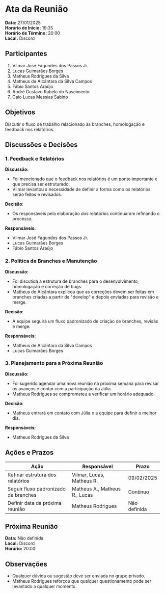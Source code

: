 # Ata da Reunião

**Data:** 27/01/2025  
**Horário de Início:** 19:35  
**Horário de Término:** 20:00  
**Local:** Discord

## Participantes
1. Vilmar José Fagundes dos Passos Jr.  
2. Lucas Guimarães Borges  
3. Matheus Rodrigues da Silva  
4. Matheus de Alcântara da Silva Campos  
5. Fábio Santos Araújo  
6. André Gustavo Rabelo do Nascimento  
7. Caio Lucas Messias Sabino  

## Objetivos  
Discutir o fluxo de trabalho relacionado às branches, homologação e feedback nos relatórios.

## Discussões e Decisões

### 1. Feedback e Relatórios  
**Discussão:**  
- Foi mencionado que o feedback nos relatórios é um ponto importante e que precisa ser estruturado.  
- Vilmar levantou a necessidade de definir a forma como os relatórios serão feitos e revisados.

**Decisão:**  
- Os responsáveis pela elaboração dos relatórios continuaram refinando o processo.

**Responsáveis:**  
- Vilmar José Fagundes dos Passos Jr.  
- Lucas Guimarães Borges  
- Fábio Santos Araújo  

### 2. Política de Branches e Manutenção  
**Discussão:**  
- Foi discutida a estrutura de branches para o desenvolvimento, homologação e correção de bugs.  
- Matheus de Alcântara explicou que as correções devem ser feitas em branches criadas a partir da "develop" e depois enviadas para revisão e merge.

**Decisão:**  
- A equipe seguirá um fluxo padronizado de criação de branches, revisão e merge.

**Responsáveis:**  
- Matheus de Alcântara da Silva Campos  
- Lucas Guimarães Borges  

### 3. Planejamento para a Próxima Reunião  
**Discussão:**  
- Foi sugerido agendar uma nova reunião na próxima semana para revisar os avanços e contar com a participação da Júlia.  
- Matheus Rodrigues se comprometeu a verificar um horário adequado.

**Decisão:**  
- Matheus entrará em contato com Júlia e a equipe para definir o melhor dia.

**Responsáveis:**  
- Matheus Rodrigues da Silva  

## Ações e Prazos  
| Ação                             | Responsável             | Prazo         |  
| -------------------------------- | ----------------------- | ------------- |  
| Refinar estrutura dos relatórios | Vilmar, Lucas, Matheus R. | 09/02/2025 |  
| Seguir fluxo padronizado de branches | Matheus A., Matheus R., Lucas | Contínuo |  
| Definir data da próxima reunião | Matheus Rodrigues | Não definida |

## Próxima Reunião  
**Data:** Não definida  
**Local:** Discord  
**Horário:** 20:00  

## Observações  
- Qualquer dúvida ou sugestão deve ser enviada no grupo privado.  
- Matheus Rodrigues reforçou que qualquer questionamento pode ser levantado a qualquer momento.
